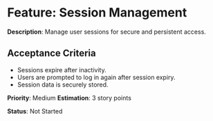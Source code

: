 # Feature: Session Management

**Description**: Manage user sessions for secure and persistent access.

## Acceptance Criteria
- Sessions expire after inactivity.
- Users are prompted to log in again after session expiry.
- Session data is securely stored.

**Priority**: Medium
**Estimation**: 3 story points

**Status**: Not Started
